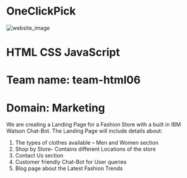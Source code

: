 # OneClickPick

![website_image](https://github.com/anna4j/team-html06/blob/Team-HTML06/images/Capture.PNG)


# HTML CSS JavaScript 
# Team name: team-html06
# Domain: Marketing


We are creating a Landing Page for a Fashion Store with a built in IBM Watson Chat-Bot. The Landing Page will include details about: 

1.	The types of clothes available – Men and Women section
2.	Shop by Store- Contains different	Locations of the store
4.	Contact Us section
5.	Customer friendly Chat-Bot for User queries
6.	Blog page about the Latest Fashion Trends
